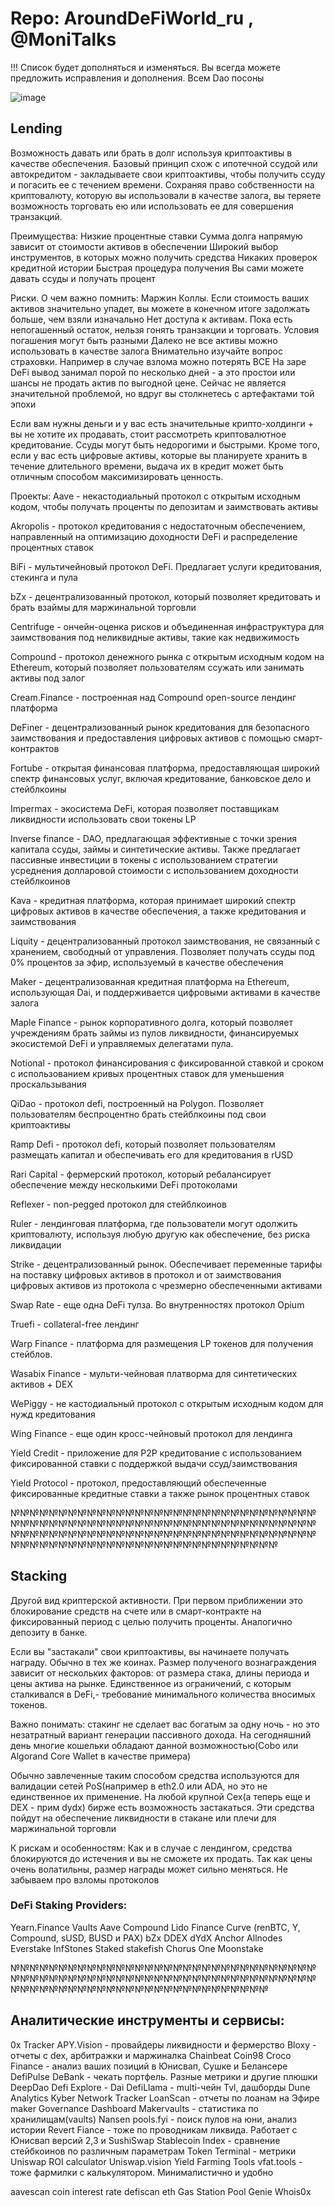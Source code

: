 # Repo: AroundDeFiWorld_ru , @MoniTalks
!!! Список будет дополняться и изменяться. Вы всегда можете предложить исправления и дополнения. Всем Dao посоны

![image](https://user-images.githubusercontent.com/3718268/128806410-fc39d95e-f566-4b33-9a03-f1f4681868ef.png)

## Lending
Возможность давать или брать в долг используя криптоактивы в качестве обеспечения. 
Базовый принцип схож с ипотечной ссудой или автокредитом - закладываете свои криптоактивы, 
чтобы получить ссуду и погасить ее с течением времени.
Сохраняя право собственности на криптовалюту, которую вы использовали в качестве залога, 
вы теряете возможность торговать ею или использовать ее для совершения транзакций.

Преимущества:
Низкие процентные ставки
Сумма долга напрямую зависит от стоимости активов в обеспечении
Широкий выбор инструментов, в которых можно получить средства
Никаких проверок кредитной истории
Быстрая процедура получения
Вы сами можете давать ссуды и получать процент

Риски. О чем важно помнить:
Маржин Коллы. Если стоимость ваших активов значительно упадет, вы можете в конечном итоге задолжать больше, чем взяли изначально
Нет доступа к активам. Пока есть непогашенный остаток, нельзя гонять транзакции и торговать. Условия погашения могут быть разными
Далеко не все активы можно использовать в качестве залога
Внимательно изучайте вопрос страховки. Например в случае взлома можно потерять ВСЕ
На заре DeFi вывод занимал порой по несколько дней - а это простои или шансы не продать актив по выгодной цене. Сейчас не является значительной проблемой, но вдруг вы столкнетесь с артефактами той эпохи

Если вам нужны деньги и у вас есть значительные крипто-холдинги + вы не хотите их продавать, стоит рассмотреть криптовалютное кредитование. 
Ссуды могут быть недорогими и быстрыми. Кроме того, если у вас есть цифровые активы, которые вы планируете хранить в течение длительного времени, 
выдача их в кредит может быть отличным способом максимизировать ценность.

Проекты:
Aave - некастодиальный протокол с открытым исходным кодом, чтобы получать проценты по депозитам и заимствовать активы

Akropolis - протокол кредитования с недостаточным обеспечением, направленный на оптимизацию доходности DeFi и распределение процентных ставок

BiFi - мультичейновый протокол DeFi. Предлагает услуги кредитования, стекинга и пула

bZx - децентрализованный протокол, который позволяет кредитовать и брать взаймы для маржинальной торговли

Centrifuge - ончейн-оценка рисков и объединенная инфраструктура для заимствования под неликвидные активы, такие как недвижимость

Compound - протокол денежного рынка с открытым исходным кодом на Ethereum, который позволяет пользователям ссужать или занимать активы под залог

Cream.Finance - построенная над Compound open-source лендинг платформа

DeFiner - децентрализованный рынок кредитования для безопасного заимствования и предоставления цифровых активов с помощью смарт-контрактов

Fortube - открытая финансовая платформа, предоставляющая широкий спектр финансовых услуг, включая кредитование, банковское дело и стейблкоины

Impermax - экосистема DeFi, которая позволяет поставщикам ликвидности использовать свои токены LP

Inverse finance - DAO, предлагающая эффективные с точки зрения капитала ссуды, займы и синтетические активы. 
                  Также предлагает пассивные инвестиции в токены с использованием стратегии усреднения 
                  долларовой стоимости с использованием доходности стейблкоинов

Kava - кредитная платформа, которая принимает широкий спектр цифровых активов в качестве обеспечения, а также кредитования и заимствования

Liquity - децентрализованный протокол заимствования, не связанный с хранением, свободный от управления. 
	  Позволяет получать ссуды под 0% процентов за эфир, используемый в качестве обеспечения

Maker - децентрализованная кредитная платформа на Ethereum, использующая Dai, и поддерживается цифровыми активами в качестве залога

Maple Finance - рынок корпоративного долга, который позволяет учреждениям брать займы из пулов ликвидности, финансируемых 
                экосистемой DeFi и управляемых делегатами пула.

Notional - протокол финансирования с фиксированной ставкой и сроком с использованием кривых процентных ставок для уменьшения проскальзывания

QiDao - протокол defi, построенный на Polygon. Позволяет пользователям беспроцентно брать стейблкоины под свои криптоактивы

Ramp Defi - протокол defi, который позволяет пользователям размещать капитал и обеспечивать его для кредитования в rUSD

Rari Capital - фермерский протокол, который ребалансирует обеспечение между несколькими DeFi протоколами

Reflexer - non-pegged протокол для стейблкоинов

Ruler - лендинговая платформа, где пользователи могут одолжить криптовалюту, используя любую другую как обеспечение, без риска ликвидации

Strike - децентрализованный рынок. Обеспечивает переменные тарифы на поставку цифровых активов в протокол и от заимствования 
         цифровых активов из протокола с чрезмерно обеспеченными активами

Swap Rate - еще одна DeFi тулза. Во внутренностях протокол Opium

Truefi - collateral-free лендинг

Warp Finance - платформа для размещения LP токенов для получения стейблов.

Wasabix Finance - мульти-чейновая платворма для синтетических активов + DEX

WePiggy - не кастодиальный протокол с открытым исходным кодом для нужд кредитования

Wing Finance - еще один кросс-чейновый протокол для лендинга

Yield Credit - приложение для P2P кредитование с использованием фиксированной ставки с поддержкой выдачи ссуд/заимствования

Yield Protocol - протокол, предоставляющий обеспеченные фиксированные кредитные ставки а также рынок процентных ставок


№№№№№№№№№№№№№№№№№№№№№№№№№№№№№№№№№№№№№№№№№№№№№№№№№№№№№№№№№№№№№№№№№№№№№№№№№№№№№№№№№№№№№№№№№№№№№№№№№№№№№№№№№№№№№№№№№№№№№№№№№№№№
## Stacking
Другой вид криптерской активности. При первом приближении это блокирование средств на счете или в смарт-контракте на фиксированный 
период с целью получить проценты. Аналогично депозиту в банке.

Если вы "застакали" свои криптоактивы, вы начинаете получать награду. Обычно в тех же коинах. 
Размер полученого вознаграждения зависит от нескольких факторов: от размера стака, длины периода и цены актива на рынке. 
Единственное из ограничений, с которым сталкивался в DeFi,- требование минимального количества вносимых токенов.

Важно понимать: стакинг не сделает вас богатым за одну ночь - но это незатратный вариант генерации пассивного дохода.
На сегодняшний день многие кошельки обладают данной возможностью(Cobo или Algorand Core Wallet в качестве примера)

Обычно завлеченные таким способом средства используются для валидации сетей PoS(например в eth2.0 или ADA, но это не единственное их применение. 
На любой крупной Cex(а теперь еще и DEX - прим dydx)  бирже есть возможность застакаться. 
Эти средства пойдут на обеспечение ликвидности в стакане или плечи для маржинальной торговли

К рискам и особенностям:
Как и в случае с лендингом, средства блокируются до истечения и вы не сможете их продать.
Так как цены очень волатильны, размер награды может сильно меняться.
Не забываем про взломы протоколов

### DeFi Staking Providers:
Yearn.Finance Vaults
Aave
Compound
Lido Finance
Curve (renBTC, Y, Compound, sUSD, BUSD и PAX)
bZx
DDEX
dYdX
Anchor
Allnodes
Everstake
InfStones
Staked
stakefish
Chorus One
Moonstake

№№№№№№№№№№№№№№№№№№№№№№№№№№№№№№№№№№№№№№№№№№№№№№№№№№№№№№№№№№№№№№№№№№№№№№№№№№№№№№№№№№№№№№№№№№№
## Аналитические инструменты и сервисы:
0x Tracker
APY.Vision - провайдеры ликвидности и фермерство
Bloxy - отчеты с dex, арбитражки и маржиналка
Chainbeat
Coin98
Croco Finance - анализ ваших позиций в Юнисвап, Сушке и Белансере
DefiPulse
DeBank - чекать портфель. Разные метрики и другие плюшки
DeepDao
Defi Explore - Dai
DefiLlama - multi-чейн Tvl, дашборды
Dune Analytics
Kyber Network Tracker
LoanScan - отчеты по лоанам на Эфире
maker Governance Dashboard
Makervaults - статистика по хранилищам(vaults)
Nansen
pools.fyi - поиск пулов на юни, анализ истории
Revert Fiance - тоже по проводникам ликвида. Работает с Юнисвап версий 2,3 и SushiSwap
Stablecoin Index - сравнение стейбкоинов по различным параметрам
Token Terminal - метрики
Uniswap ROI calculator
Uniswap.vision
Yield Farming Tools
vfat.tools - тоже фармилки с калькулятором. Минималистично и удобно

aavescan
coin interest rate
defiscan
eth Gas Station
Pool Genie
Whois0x

